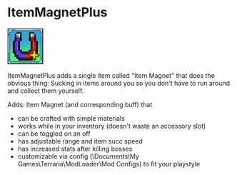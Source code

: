 # ItemMagnetPlus

![Icon](https://raw.githubusercontent.com/direwolf420/ItemMagnetPlus/master/icon.png)

ItemMagnetPlus adds a single item called "Item Magnet" that does the obvious thing: Sucking in items around you so you don't have to run around and collect them yourself.

Adds:
Item Magnet (and corresponding buff) that
* can be crafted with simple materials
* works while in your inventory (doesn't waste an accessory slot)
* can be toggled on an off
* has adjustable range and item succ speed
* has increased stats after killing bosses
* customizable via config (\Documents\My Games\Terraria\ModLoader\Mod Configs) to fit your playstyle
